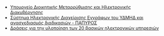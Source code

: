 - [Υπουργείο Διοικητικής Μεταρρύθμισης και Ηλεκτρονικής Διακυβέρνησης](http://www.yap.gov.gr/)
- [Σύστημα Ηλεκτρονικής Διαχείρισης Εγγράφων του ΥΔΜΗΔ και ανασχεδιασμός διαδικασιών - ΠΑΠΥΡΟΣ](http://www.ydmed.gov.gr/?p=6755)
- [Δράσεις για την υλοποίηση των 20 βασικών ηλεκτρονικών υπηρεσιών](http://www.yap.gov.gr/index.php/themata-egov-menu/e-gov-20-basic-services-menu/145-e-gov-20-basic-services-article.html)
